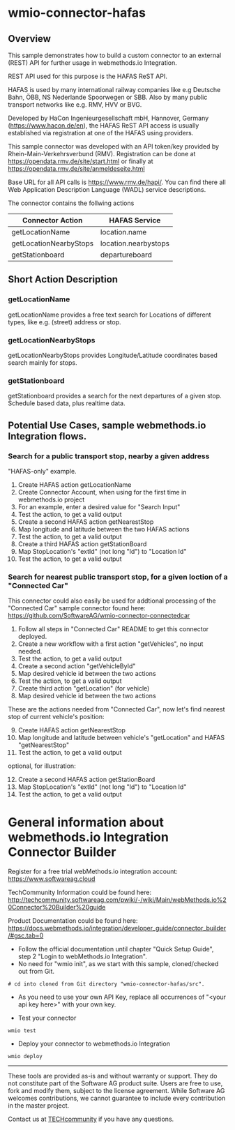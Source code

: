 # wmio-connector-hafas  
  

## Overview   


This sample demonstrates how to build a custom connector to an external (REST) API for further usage in webmethods.io Integration.  




REST API used for this purpose is the HAFAS ReST API. 

HAFAS is used by many international railway companies like e.g Deutsche Bahn, ÖBB, NS Nederlande Spoorwegen or SBB. 
Also by many public transport networks like e.g. RMV, HVV or BVG.

Developed by HaCon Ingenieurgesellschaft mbH, Hannover, Germany (https://www.hacon.de/en), the HAFAS ReST API access is usually established via registration at one of the HAFAS using providers.

This sample connector was developed with an API token/key provided by Rhein-Main-Verkehrsverbund (RMV). 
Registration can be done at https://opendata.rmv.de/site/start.html or finally at https://opendata.rmv.de/site/anmeldeseite.html

Base URL for all API calls is https://www.rmv.de/hapi/. 
You can find there all Web Application Description Language (WADL) service descriptions.

The connector contains the follwing actions 

| Connector Action | HAFAS Service |
|---|---|
| getLocationName  | location.<!-- -->name |
| getLocationNearbyStops  | location.nearbystops |
|  getStationboard | departureboard |

  

## Short Action Description

### getLocationName

getLocationName provides a free text search for Locations of different types, like e.g. (street) address or stop.

### getLocationNearbyStops

getLocationNearbyStops provides Longitude/Latitude coordinates based search mainly for stops. 


### getStationboard

getStationboard provides a search for the next departures of a given stop. Schedule based data, plus realtime data.



## Potential Use Cases, sample webmethods.io Integration flows.

### Search for a public transport stop, nearby a given address

"HAFAS-only" example. 

1. Create HAFAS action getLocationName
2. Create Connector Account, when using for the first time in webmethods.io project
3. For an example, enter a desired value for "Search Input"
4. Test the action, to get a valid output
5. Create a second HAFAS action getNearestStop
6. Map longitude and latitude between the two HAFAS actions
7. Test the action, to get a valid output
8. Create a third HAFAS action getStationBoard
9. Map StopLocation's "extId" (not long "Id") to "Location Id"
10. Test the action, to get a valid output

   
### Search for nearest public transport stop, for a given loction of a "Connected Car"

This connector could also easily be used for addtional processing of the "Connected Car" sample connector found here: https://github.com/SoftwareAG/wmio-connector-connectedcar

1. Follow all steps in "Connected Car" README to get this connector deployed. 
2. Create a new workflow with a first action "getVehicles", no input needed.
3. Test the action, to get a valid output
4. Create a second action "getVehicleById"
5. Map desired vehicle id between the two actions
6. Test the action, to get a valid output  
7. Create third action "getLocation" (for vehicle) 
8. Map desired vehicle id between the two actions

These are the actions needed from "Connected Car", now let's find nearest stop of current vehicle's position:     

9. Create HAFAS action getNearestStop
10. Map longitude and latitude between vehicle's "getLocation" and HAFAS "getNearestStop"
11. Test the action, to get a valid output

optional, for illustration:

12. Create a second HAFAS action getStationBoard
13. Map StopLocation's "extId" (not long "Id") to "Location Id"
14. Test the action, to get a valid output



# General information about webmethods.io Integration Connector Builder

Register for a free trial webMethods.io integration account: https://www.softwareag.cloud

TechCommunity Information could be found here: http://techcommunity.softwareag.com/pwiki/-/wiki/Main/webMethods.io%20Connector%20Builder%20guide

Product Documentation could be found here: https://docs.webmethods.io/integration/developer_guide/connector_builder/#gsc.tab=0

* Follow the official documentation until chapter "Quick Setup Guide", step 2 "Login to webMethods.io Integration". 
* No need for "wmio init", as we start with this sample, cloned/checked out from Git.
```
# cd into cloned from Git directory "wmio-connector-hafas/src".
```

* As you need to use your own API Key, replace all occurrences of "\<your api key here>" with your own key. 

* Test your connector

```
wmio test
```

* Deploy your connector to webmethods.io Integration

```
wmio deploy
```

______________________
These tools are provided as-is and without warranty or support. They do not constitute part of the Software AG product suite. Users are free to use, fork and modify them, subject to the license agreement. While Software AG welcomes contributions, we cannot guarantee to include every contribution in the master project.	

Contact us at [TECHcommunity](mailto:technologycommunity@softwareag.com?subject=Github/SoftwareAG) if you have any questions.

